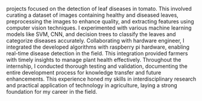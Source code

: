 projects focused on the detection of leaf diseases in tomato. This involved curating a dataset of images containing healthy and diseased leaves, preprocessing the images to enhance quality, and extracting features using computer vision techniques. I experimented with various machine learning models like SVM, CNN, and decision trees to classify the leaves and categorize diseases accurately. Collaborating with hardware engineer, I integrated the developed algorithms with raspberry pi hardware, enabling real-time disease detection in the field. This integration provided farmers with timely insights to manage plant health effectively. Throughout the internship, I conducted thorough testing and validation, documenting the entire development process for knowledge transfer and future enhancements. This experience honed my skills in interdisciplinary research and practical application of technology in agriculture, laying a strong foundation for my career in the field.
